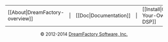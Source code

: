 <div align="center">
<table border=0 cellspacing=2 cellpadding=4 fontsize=14 size="14" width="100%"><tr>
<td>[[About|DreamFactory-overview]]</td><td color="#cccccc">|</td>
<td>[[Doc|Documentation]]</td><td color="#cccccc">|</td>
<td>[[Install|Getting-Your-Own-DSP]]</td><td color="#cccccc">|</td>
<td>[[Community|platform-and-community]]</td>
</tr></table>
</div>

<p align="center">
&copy; 2012-2014 <a href="https://www.dreamfactory.com/" target="_blank">DreamFactory Software, Inc.</a>
</p>

[dfcom]: https://www.dreamfactory.com/  "DreamFactory.com"